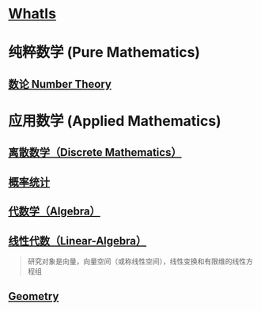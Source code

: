 # [WhatIs](WhatIs.md)

# 纯粹数学 (Pure Mathematics)
## [数论 Number Theory](number-theory/README.md)

# 应用数学 (Applied Mathematics)

## [离散数学（Discrete Mathematics）](Discrete-math/README.md)
## [概率统计](ProbabilityStatistics/)

## [代数学（Algebra）](Algebra/README.md)

## [线性代数（Linear-Algebra）]()
> 研究对象是向量，向量空间（或称线性空间），线性变换和有限维的线性方程组

## [Geometry](Geometry/README.md)
